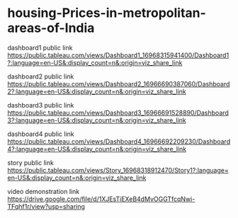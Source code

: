 # housing-Prices-in-metropolitan-areas-of-India

dashboard1 public link https://public.tableau.com/views/Dashboard1_16968315941400/Dashboard1?:language=en-US&:display_count=n&:origin=viz_share_link

dashboard2 public link https://public.tableau.com/views/Dashboard2_16966690387060/Dashboard2?:language=en-US&:display_count=n&:origin=viz_share_link

dashboard3 public link https://public.tableau.com/views/Dashboard3_16966691528890/Dashboard3?:language=en-US&:display_count=n&:origin=viz_share_link

dashboard4 public link https://public.tableau.com/views/Dashboard4_16966692209230/Dashboard4?:language=en-US&:display_count=n&:origin=viz_share_link

story public link https://public.tableau.com/views/Story_16968318912470/Story1?:language=en-US&:display_count=n&:origin=viz_share_link

video demonstration link https://drive.google.com/file/d/1XJEsTiEXeB4dMvOGGTfcqNwi-TFqhf1r/view?usp=sharing
